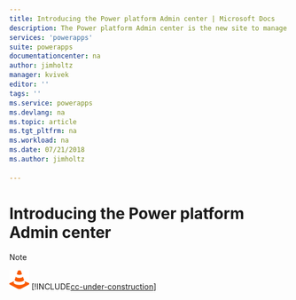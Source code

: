 ```yaml
---
title: Introducing the Power platform Admin center | Microsoft Docs
description: The Power platform Admin center is the new site to manage CDS for Apps and other apps.
services: 'powerapps'
suite: powerapps
documentationcenter: na
author: jimholtz
manager: kvivek
editor: ''
tags: ''
ms.service: powerapps
ms.devlang: na
ms.topic: article
ms.tgt_pltfrm: na
ms.workload: na
ms.date: 07/21/2018
ms.author: jimholtz

---
```

# Introducing the Power platform Admin center

> [!NOTE]
> ![This page is under construction. Check back soon!](media/under_construction.png "Coming soon")  [!INCLUDE[cc-under-construction](../includes/cc-under-construction.md)]